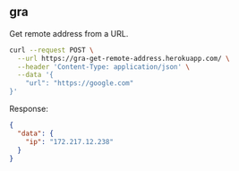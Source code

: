 ## gra

Get remote address from a URL.

```bash
curl --request POST \
  --url https://gra-get-remote-address.herokuapp.com/ \
  --header 'Content-Type: application/json' \
  --data '{
	"url": "https://google.com"
}'
```

Response:

```json
{
  "data": {
    "ip": "172.217.12.238"
  }
}
```
